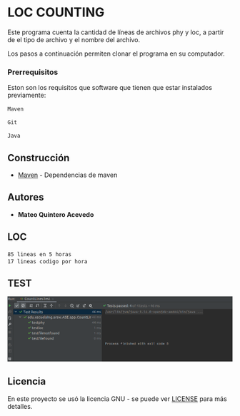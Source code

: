 # LOC COUNTING

Este programa cuenta la cantidad de líneas de archivos phy y loc, a partir de el tipo de archivo y el nombre del archivo.

Los pasos a continuación permiten clonar el programa en su computador.

### Prerrequisitos

Eston son los requisitos que software que tienen que estar instalados previamente:

```
Maven
```
```
Git
```
```
Java
```

## Construcción 
* [Maven](https://maven.apache.org/) - Dependencias de maven

## Autores

* **Mateo Quintero Acevedo** 

## LOC

	85 lineas en 5 horas
	17 lineas codigo por hora

## TEST
  ![](./src/main/images/testimage.png)
	
## Licencia

En este proyecto se usó la licencia GNU - se puede ver [LICENSE](LICENSE) para más detalles.


